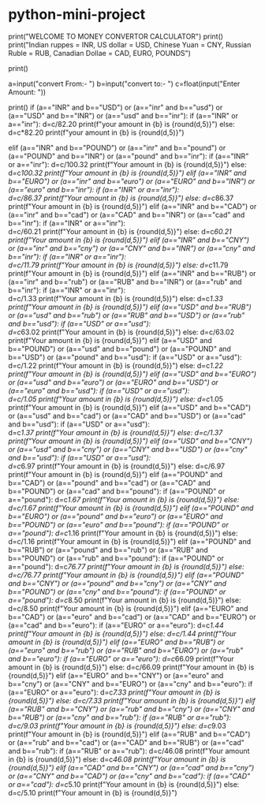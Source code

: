 # python-mini-project
print("WELCOME TO MONEY CONVERTOR CALCULATOR")
print()
print("Indian ruppes = INR, US dollar = USD, Chinese Yuan = CNY, Russian Ruble = RUB, Canadian Dollae = CAD, EURO, POUNDS")

print()

a=input("convert From:- ")
b=input("convert to:- ")
c=float(input("Enter Amount: "))

print()
if (a=="INR" and b=="USD") or (a=="inr" and b=="usd") or (a=="USD" and b=="INR") or (a=="usd" and b=="inr"):
    if (a=="INR" or a=="inr"):
        d=c/82.20
        print(f"your amount in {b} is {round(d,5)}")
    else:
        d=c*82.20
        print(f"your amount in {b} is {round(d,5)}")
        
elif (a=="INR" and b=="POUND") or (a=="inr" and b=="pound") or (a=="POUND" and b=="INR") or (a=="pound" and b=="inr"):
    if (a=="INR" or a=="inr"):
        d=c/100.32
        print(f"Your amount in {b} is {round(d,5)}")
    else:
        d=c*100.32
        print(f"Your amount in {b} is {round(d,5)}")
elif (a=="INR" and b=="EURO") or (a=="inr" and b=="euro") or (a=="EURO" and b=="INR") or (a=="euro" and b=="inr"):
    if (a=="INR" or a=="inr"):                      
        d=c/86.37
        print(f"Your amount in {b} is {round(d,5)}")
    else:
        d=c*86.37
        print(f"Your amount in {b} is {round(d,5)}")
elif (a=="INR" and b=="CAD") or (a=="inr" and b=="cad") or (a=="CAD" and b=="INR") or (a=="cad" and b=="inr"):
    if (a=="INR" or a=="inr"):                      
        d=c/60.21
        print(f"Your amount in {b} is {round(d,5)}")
    else:
        d=c*60.21
        print(f"Your amount in {b} is {round(d,5)}")
elif (a=="INR" and b=="CNY") or (a=="inr" and b=="cny") or (a=="CNY" and b=="INR") or (a=="cny" and b=="inr"):
    if (a=="INR" or a=="inr"):                      
        d=c/11.79
        print(f"Your amount in {b} is {round(d,5)}")
    else:
        d=c*11.79
        print(f"Your amount in {b} is {round(d,5)}")
elif (a=="INR" and b=="RUB") or (a=="inr" and b=="rub") or (a=="RUB" and b=="INR") or (a=="rub" and b=="inr"):
    if (a=="INR" or a=="inr"):                      
        d=c/1.33
        print(f"Your amount in {b} is {round(d,5)}")
    else:
        d=c*1.33
        print(f"Your amount in {b} is {round(d,5)}")
elif (a=="USD" and b=="RUB") or (a=="usd" and b=="rub") or (a=="RUB" and b=="USD") or (a=="rub" and b=="usd"):
    if (a=="USD" or a=="usd"):                      
        d=c*63.02
        print(f"Your amount in {b} is {round(d,5)}")
    else:
        d=c/63.02
        print(f"Your amount in {b} is {round(d,5)}")
elif (a=="USD" and b=="POUND") or (a=="usd" and b=="pound") or (a=="POUND" and b=="USD") or (a=="pound" and b=="usd"):
    if (a=="USD" or a=="usd"):                      
        d=c/1.22
        print(f"Your amount in {b} is {round(d,5)}")
    else:
        d=c*1.22
        print(f"Your amount in {b} is {round(d,5)}")
elif (a=="USD" and b=="EURO") or (a=="usd" and b=="euro") or (a=="EURO" and b=="USD") or (a=="euro" and b=="usd"):
    if (a=="USD" or a=="usd"):                      
        d=c/1.05
        print(f"Your amount in {b} is {round(d,5)}")
    else:
        d=c*1.05
        print(f"Your amount in {b} is {round(d,5)}")
elif (a=="USD" and b=="CAD") or (a=="usd" and b=="cad") or (a=="CAD" and b=="USD") or (a=="cad" and b=="usd"):
    if (a=="USD" or a=="usd"):                      
        d=c*1.37
        print(f"Your amount in {b} is {round(d,5)}")
    else:
        d=c/1.37
        print(f"Your amount in {b} is {round(d,5)}")
elif (a=="USD" and b=="CNY") or (a=="usd" and b=="cny") or (a=="CNY" and b=="USD") or (a=="cny" and b=="usd"):
    if (a=="USD" or a=="usd"):                      
        d=c*6.97
        print(f"Your amount in {b} is {round(d,5)}")
    else:
        d=c/6.97
        print(f"Your amount in {b} is {round(d,5)}")
elif (a=="POUND" and b=="CAD") or (a=="pound" and b=="cad") or (a=="CAD" and b=="POUND") or (a=="cad" and b=="pound"):
    if (a=="POUND" or a=="pound"):
        d=c*1.67
        print(f"Your amount in {b} is {round(d,5)}")
    else:
        d=c/1.67
        print(f"Your amount in {b} is {round(d,5)}")
elif (a=="POUND" and b=="EURO") or (a=="pound" and b=="euro") or (a=="EURO" and b=="POUND") or (a=="euro" and b=="pound"):
    if (a=="POUND" or a=="pound"):
        d=c*1.16
        print(f"Your amount in {b} is {round(d,5)}")
    else:
        d=c/1.16
        print(f"Your amount in {b} is {round(d,5)}")
elif (a=="POUND" and b=="RUB") or (a=="pound" and b=="rub") or (a=="RUB" and b=="POUND") or (a=="rub" and b=="pound"):
    if (a=="POUND" or a=="pound"):
        d=c*76.77
        print(f"Your amount in {b} is {round(d,5)}")
    else:
        d=c/76.77
        print(f"Your amount in {b} is {round(d,5)}")
elif (a=="POUND" and b=="CNY") or (a=="pound" and b=="cny") or (a=="CNY" and b=="POUND") or (a=="cny" and b=="pound"):
    if (a=="POUND" or a=="pound"):
        d=c*8.50
        print(f"Your amount in {b} is {round(d,5)}")
    else:
        d=c/8.50
        print(f"Your amount in {b} is {round(d,5)}")
elif (a=="EURO" and b=="CAD") or (a=="euro" and b=="cad") or (a=="CAD" and b=="EURO") or (a=="cad" and b=="euro"):
    if (a=="EURO" or a=="euro"):
        d=c*1.44
        print(f"Your amount in {b} is {round(d,5)}")
    else:
        d=c/1.44
        print(f"Your amount in {b} is {round(d,5)}")
elif (a=="EURO" and b=="RUB") or (a=="euro" and b=="rub") or (a=="RUB" and b=="EURO") or (a=="rub" and b=="euro"):
    if (a=="EURO" or a=="euro"):
        d=c*66.09
        print(f"Your amount in {b} is {round(d,5)}")
    else:
        d=c/66.09
        print(f"Your amount in {b} is {round(d,5)}")
elif (a=="EURO" and b=="CNY") or (a=="euro" and b=="cny") or (a=="CNY" and b=="EURO") or (a=="cny" and b=="euro"):
    if (a=="EURO" or a=="euro"):
        d=c*7.33
        print(f"Your amount in {b} is {round(d,5)}")
    else:
        d=c/7.33
        print(f"Your amount in {b} is {round(d,5)}")
elif (a=="RUB" and b=="CNY") or (a=="rub" and b=="cny") or (a=="CNY" and b=="RUB") or (a=="cny" and b=="rub"):
    if (a=="RUB" or a=="rub"):
        d=c/9.03
        print(f"Your amount in {b} is {round(d,5)}")
    else:
        d=c*9.03
        print(f"Your amount in {b} is {round(d,5)}")
elif (a=="RUB" and b=="CAD") or (a=="rub" and b=="cad") or (a=="CAD" and b=="RUB") or (a=="cad" and b=="rub"):
    if (a=="RUB" or a=="rub"):
        d=c/46.08
        print(f"Your amount in {b} is {round(d,5)}")
    else:
        d=c*46.08
        print(f"Your amount in {b} is {round(d,5)}")
elif (a=="CAD" and b=="CNY") or (a=="cad" and b=="cny") or (a=="CNY" and b=="CAD") or (a=="cny" and b=="cad"):
    if (a=="CAD" or a=="cad"):
        d=c*5.10
        print(f"Your amount in {b} is {round(d,5)}")
    else:
        d=c/5.10
        print(f"Your amount in {b} is {round(d,5)}")

